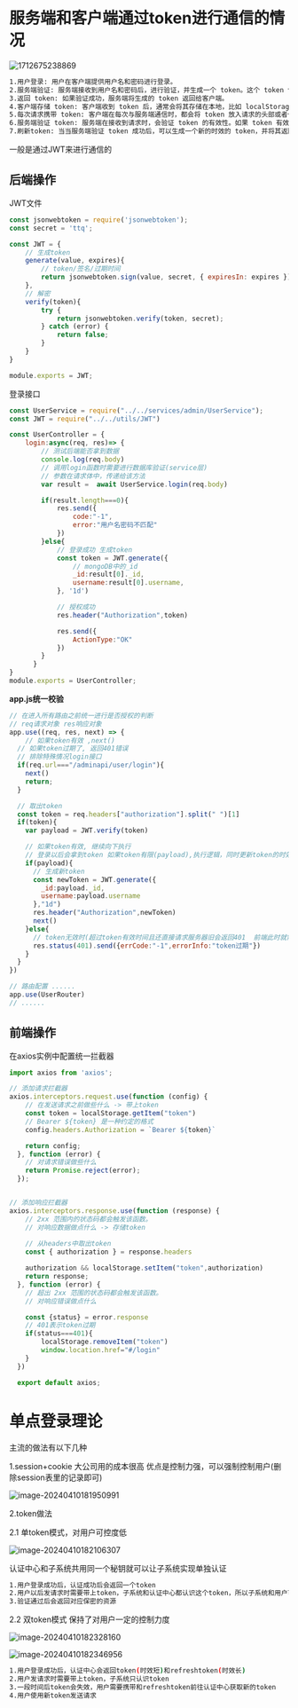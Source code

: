 # 服务端和客户端通过token进行通信的情况

![1712675238869](https://ttqblogimg.oss-cn-beijing.aliyuncs.com/1712675238869.png)

```bash
1.用户登录: 用户在客户端提供用户名和密码进行登录。
2.服务端验证: 服务端接收到用户名和密码后，进行验证，并生成一个 token。这个 token 包含了用户的身份信息，以及可能的其他信息（比如权限等）。
3.返回 token: 如果验证成功，服务端将生成的 token 返回给客户端。
4.客户端存储 token: 客户端收到 token 后，通常会将其存储在本地，比如 localStorage 或者 sessionStorage 中。
5.每次请求携带 token: 客户端在每次与服务端通信时，都会将 token 放入请求的头部或者作为参数发送给服务端。
6.服务端验证 token: 服务端在接收到请求时，会验证 token 的有效性。如果 token 有效，服务端会处理请求；如果 token 无效，服务端会返回相应的错误信息。
7.刷新token: 当当服务端验证 token 成功后，可以生成一个新的时效的 token，并将其返回给客户端。客户端可以使用这个新 token 替换旧的 token。
```

一般是通过JWT来进行通信的

## **后端操作**

JWT文件

```js
const jsonwebtoken = require('jsonwebtoken');
const secret = 'ttq';

const JWT = {
    // 生成token
    generate(value, expires){
        // token/签名/过期时间
        return jsonwebtoken.sign(value, secret, { expiresIn: expires });
    },
    // 解密
    verify(token){
        try {
            return jsonwebtoken.verify(token, secret);
        } catch (error) {
            return false;
        }
    }
}

module.exports = JWT;
```

登录接口

```js
const UserService = require("../../services/admin/UserService");
const JWT = require("../../utils/JWT")

const UserController = {
    login:async(req, res)=> {
        // 测试后端能否拿到数据
        console.log(req.body)
        // 调用login函数时需要进行数据库验证(service层)
        // 参数在请求体中，传递给该方法
        var result =  await UserService.login(req.body)

        if(result.length===0){
            res.send({
                code:"-1",
                error:"用户名密码不匹配"
            })
        }else{
            // 登录成功 生成token
            const token = JWT.generate({
                // mongoDB中的_id
                _id:result[0]._id,
                username:result[0].username,
            }, '1d')

            // 授权成功
            res.header("Authorization",token)

            res.send({
                ActionType:"OK"
            })
        }
      }
}
module.exports = UserController;
```

**app.js统一校验**

```js
// 在进入所有路由之前统一进行是否授权的判断
// req请求对象 res响应对象
app.use((req, res, next) => {
    // 如果token有效 ,next() 
  // 如果token过期了, 返回401错误
  // 排除特殊情况login接口
  if(req.url==="/adminapi/user/login"){
    next()
    return;
  }

  // 取出token
  const token = req.headers["authorization"].split(" ")[1]
  if(token){
    var payload = JWT.verify(token)

    // 如果token有效, 继续向下执行
    // 登录以后会拿到token 如果token有限(payload),执行逻辑，同时更新token的时效性
    if(payload){
      // 生成新token
      const newToken = JWT.generate({
        _id:payload._id,
        username:payload.username
      },"1d")
      res.header("Authorization",newToken)
      next()
    }else{
      // token无效时(超过token有效时间且还直接请求服务器旧会返回401  前端此时就需要重新登录)
      res.status(401).send({errCode:"-1",errorInfo:"token过期"})
    }
  }
})

// 路由配置 ......
app.use(UserRouter)
// ......
```



## **前端操作**

在axios实例中配置统一拦截器

```js
import axios from 'axios';

// 添加请求拦截器
axios.interceptors.request.use(function (config) {
    // 在发送请求之前做些什么 -> 带上token
    const token = localStorage.getItem("token")
    // Bearer ${token} 是一种约定的格式
    config.headers.Authorization = `Bearer ${token}`

    return config;
  }, function (error) {
    // 对请求错误做些什么
    return Promise.reject(error);
  });


// 添加响应拦截器
axios.interceptors.response.use(function (response) {
    // 2xx 范围内的状态码都会触发该函数。
    // 对响应数据做点什么 -> 存储token
	
    // 从headers中取出token
    const { authorization } = response.headers

    authorization && localStorage.setItem("token",authorization)
    return response;
  }, function (error) {
    // 超出 2xx 范围的状态码都会触发该函数。
    // 对响应错误做点什么

    const {status} = error.response
    // 401表示token过期
    if(status===401){
        localStorage.removeItem("token")
        window.location.href="#/login"
    }
  })

  export default axios;
```





# 单点登录理论

主流的做法有以下几种

1.session+cookie 大公司用的成本很高 优点是控制力强，可以强制控制用户(删除session表里的记录即可)

![image-20240410181950991](https://ttqblogimg.oss-cn-beijing.aliyuncs.com/image-20240410181950991.png)

2.token做法

2.1  单token模式，对用户可控度低

![image-20240410182106307](https://ttqblogimg.oss-cn-beijing.aliyuncs.com/image-20240410182106307.png)

认证中心和子系统共用同一个秘钥就可以让子系统实现单独认证

```bash
1.用户登录成功后，认证成功后会返回一个token
2.用户以后发请求时需要带上token，子系统和认证中心都认识这个token，所以子系统和用户可以自由通信
3.验证通过后会返回对应保密的资源
```





2.2 双token模式  保持了对用户一定的控制力度

![image-20240410182328160](https://ttqblogimg.oss-cn-beijing.aliyuncs.com/image-20240410182328160.png)

![image-20240410182346956](https://ttqblogimg.oss-cn-beijing.aliyuncs.com/image-20240410182346956.png)

```bash
1.用户登录成功后，认证中心会返回token(时效短)和refreshtoken(时效长)
2.用户发请求时需要带上token，子系统只认识token
3.一段时间后token会失效，用户需要携带和refreshtoken前往认证中心获取新的token
4.用户使用新token发送请求
```


